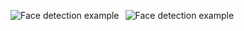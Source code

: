 
<img src="https://github.com/RonnyldoSilva/UFCG---Database-1/blob/master/Roteiros/Roteiro%201/01.PNG"
     alt="Face detection example"
     style="float: left; margin-right: 10px;" />

<img src="https://github.com/RonnyldoSilva/UFCG---Database-1/blob/master/Roteiros/Roteiro%201/02.PNG"
     alt="Face detection example"
     style="float: left; margin-right: 10px;" />
     
